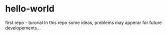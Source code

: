 # hello-world
first repo - turorial
In this repo some ideas, problems may apperar for future developements...
